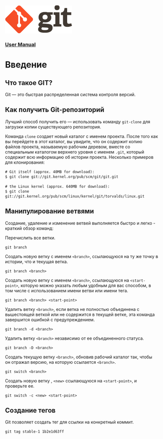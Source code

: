 ![git-logo](git-logo.png)

### [User Manual](https://git-scm.com/docs/user-manual)

# Введение

## Что такое GIT?
Git — это быстрая распределенная система контроля версий.

## Как получить Git-репозиторий
Лучший способ получить его — использовать команду `git-clone` для загрузки копии существующего репозитория.

Команда `clone` создает новый каталог с именем проекта. После того как вы перейдете в этот каталог, вы увидите, что он содержит копию файлов проекта, называемую рабочим деревом, вместе со специальным каталогом верхнего уровня с именем `.git`, который содержит всю информацию об истории проекта.
Несколько примеров для клонирования:

```
# Git itself (approx. 40MB for download):
$ git clone git://git.kernel.org/pub/scm/git/git.git

# the Linux kernel (approx. 640MB for download):
$ git clone git://git.kernel.org/pub/scm/linux/kernel/git/torvalds/linux.git
```

## Манипулирование ветвями
Создание, удаление и изменение ветвей выполняется быстро и легко - краткий обзор команд:

Перечислить все ветки.
```git
git branch
```

Создать новую ветку с именем `<branch>`, ссылающуюся на ту же точку в истории, что и текущая ветка.
```git
git branch <branch>
```

Создать новую ветку с именем `<branch>`, ссылающуюся на `<start-point>`, которую можно указать любым удобным для вас способом, в том числе с использованием имени ветви или имени тега.
```git
git branch <branch> <start-point>
```

Удалить ветку `<branch>`, если ветка не полностью объединена с вышестоящей веткой или не содержится в текущей ветке, эта команда завершится ошибкой с предупреждением.
```git
git branch -d <branch>
```

Удалить ветку `<branch>` независимо от ее объединенного статуса.
```git
git branch -D <branch>
```

Создать текущую ветку `<branch>`, обновив рабочий каталог так, чтобы он отражал версию, на которую ссылается `<branch>`.
```git
git switch <branch>
```

Создать новую ветку , `<new>` ссылающуюся на `<start-point>`, и проверьте ее.
```git
git switch -c <new> <start-point>
```

## Создание тегов

Git позволяет создать тег для ссылки на конкретный коммит.
```
git tag stable-1 1b2e1d63ff
```
